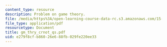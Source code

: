 ```yaml
---
content_type: resource
description: Problem on game theory.
file: /media/https%3A/open-learning-course-data-rc.s3.amazonaws.com/15-010-economic-analysis-for-business-decisions-fall-2004/e279f8cfb86026e688fb029fe220ee33_gm_thry_crnot_qs.pdf
file_type: application/pdf
resourcetype: Document
title: gm_thry_crnot_qs.pdf
uid: e279f8cf-b860-26e6-88fb-029fe220ee33
---
```

